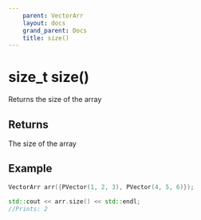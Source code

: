 ```yaml
---
    parent: VectorArr
    layout: docs
    grand_parent: Docs
    title: size()
---
```

# size_t size()
Returns the size of the array

## Returns
The size of the array

## Example
```cpp
VectorArr arr({PVector(1, 2, 3), PVector(4, 5, 6)});

std::cout << arr.size() << std::endl;
//Prints: 2
```